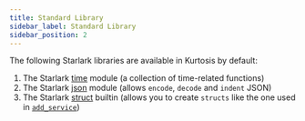 ```yaml
---
title: Standard Library
sidebar_label: Standard Library
sidebar_position: 2
---
```


The following Starlark libraries are available in Kurtosis by default:

1. The Starlark [time](https://github.com/google/starlark-go/blob/master/lib/time/time.go#L18-L52) module (a collection of time-related functions)
2. The Starlark [json](https://github.com/google/starlark-go/blob/master/lib/json/json.go#L28-L74) module (allows `encode`, `decode` and `indent` JSON)
4. The Starlark [struct](https://github.com/google/starlark-go/blob/master/starlarkstruct/struct.go) builtin (allows you to create `structs` like the one used in [`add_service`][add-service-reference])

<!--------------------------------------- ONLY LINKS BELOW HERE -------------------------------->
[add-service-reference]: ./plan.md#add_services
